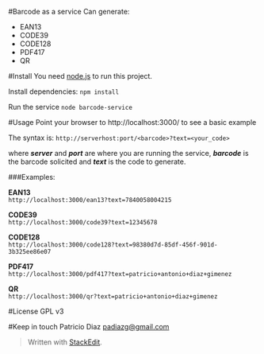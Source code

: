 #Barcode as a service
Can generate:
* EAN13
* CODE39
* CODE128
* PDF417
* QR

#Install
You need [node.js](https://nodejs.org) to run this project.

Install dependencies:
``npm install``

Run the service
``node barcode-service``

#Usage
Point your browser to http://localhost:3000/ to see a basic example

The syntax is: 
`http://serverhost:port/<barcode>?text=<your_code>`

where ___server___ and ___port___ are where you are running the service, ___barcode___ is the barcode solicited and ___text___ is the code to generate.

###Examples:

**EAN13**  
`http://localhost:3000/ean13?text=7840058004215`

**CODE39**  
`http://localhost:3000/code39?text=12345678`

**CODE128**  
`http://localhost:3000/code128?text=98380d7d-85df-456f-901d-3b325ee86e07`

**PDF417**  
`http://localhost:3000/pdf417?text=patricio+antonio+diaz+gimenez`

**QR**  
`http://localhost:3000/qr?text=patricio+antonio+diaz+gimenez`

#License
GPL v3

#Keep in touch
Patricio Diaz <padiazg@gmail.com>  

> Written with [StackEdit](https://stackedit.io/).
